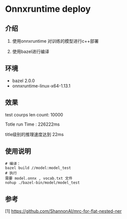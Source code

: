 # Onnxruntime deploy

## 介绍

1. 使用onnxruntime 对训练的模型进行c++部署

2. 使用bazel进行编译

## 环境

- bazel 2.0.0
- onnxruntime-linux-x64-1.13.1

## 效果

test courps len count: 10000

Totle run Time : 226222ms

title级别的推理速度达到 22ms

## 使用说明
```
# 编译：
bazel build //model:model_test 
# 执行
需要 model.onnx , vocab.txt 文件
nohup ./bazel-bin/model/model_test

```

## 参考
[1] https://github.com/ShannonAI/mrc-for-flat-nested-ner 
